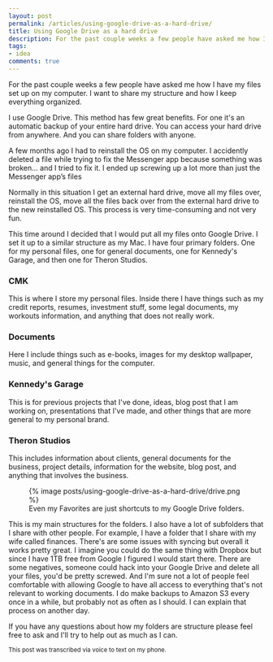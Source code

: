 ```yaml
---
layout: post
permalink: /articles/using-google-drive-as-a-hard-drive/
title: Using Google Drive as a hard drive
description: For the past couple weeks a few people have asked me how I have my files set up on my computer. I want to share with you my structure and how I keep everything organize.
tags:
- idea
comments: true
---
```


<p>For the past couple weeks a few people have asked me how I have my files set up on my computer. I want to share my structure and how I keep everything organized.</p>
<p>I use Google Drive. This method has few great benefits. For one it's an automatic backup of your entire hard drive. You can access your hard drive from anywhere. And you can share folders with anyone.</p>
<p>A few months ago I had to reinstall the OS on my computer. I accidently deleted a file while trying to fix the Messenger app because something was broken... and I tried to fix it. I ended up screwing up a lot more than just the Messenger app’s files</p>
<p>Normally in this situation I get an external hard drive, move all my files over, reinstall the OS, move all the files back over from the external hard drive to the new reinstalled OS. This process is very time-consuming and not very fun.</p>
<p>This time around I decided that I would put all my files onto Google Drive. I set it up to a similar structure as my Mac. I have four primary folders. One for my personal files, one for general documents, one for Kennedy's Garage, and then one for Theron Studios.</p>

<h3>CMK</h3>
<p>This is where I store my personal files. Inside there I have things such as my credit reports, resumes, investment stuff, some legal documents, my workouts information, and anything that does not really work.</p>

<h3>Documents</h3>
<p>Here I include things such as e-books, images for my desktop wallpaper, music, and general things for the computer.</p>

<h3>Kennedy's Garage</h3>
<p>This is for previous projects that I've done, ideas, blog post that I am working on, presentations that I've made, and other things that are more general to my personal brand.</p>

<h3>Theron Studios</h3>
<p>This includes information about clients, general documents for the business, project details, information for the website, blog post, and anything that involves the business.</p>

<figure class="center">
{% image posts/using-google-drive-as-a-hard-drive/drive.png %}
<figcaption>Even my Favorites are just shortcuts to my Google Drive folders.</figcaption>
</figure>

<p>This is my main structures for the folders. I also have a lot of subfolders that I share with other people. For example, I have a folder that I share with my wife called finances. There's are some issues with syncing but overall it works pretty great. I imagine you could do the same thing with Dropbox but since I have 1TB free from Google I figured I would start there.  There are some negatives, someone could hack into your Google Drive and delete all your files, you'd be pretty screwed. And I'm sure not a lot of people feel comfortable with allowing Google to have all access to everything that's not relevant to working documents. I do make backups to Amazon S3 every once in a while, but probably not as often as I should. I can explain that process on another day.</p>
<p>If you have any questions about how my folders are structure please feel free to ask and I'll try to help out as much as I can.</p>

<p><small>This post was transcribed via voice to text on my phone.</small></p>
